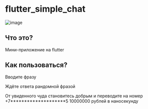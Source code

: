 # flutter_simple_chat

![image](https://user-images.githubusercontent.com/98012969/174799915-42fc81ab-3378-4a26-af61-41590f85b13e.png)

## Что это?
Мини-приложение на flutter

## Как пользоваться?
<p>Вводите фразу</p>
<p>Ждёте ответа рандомной фразой</p>
<p>От увиденного чуда становитесь добрым и переводите на номер +7********************5 10000000 рублей в наносекунду</p>
